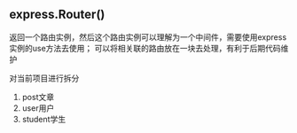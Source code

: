 ## express.Router()
返回一个路由实例，然后这个路由实例可以理解为一个中间件，需要使用express实例的use方法去使用；
可以将相关联的路由放在一块去处理，有利于后期代码维护

对当前项目进行拆分

1. post文章
2. user用户
3. student学生